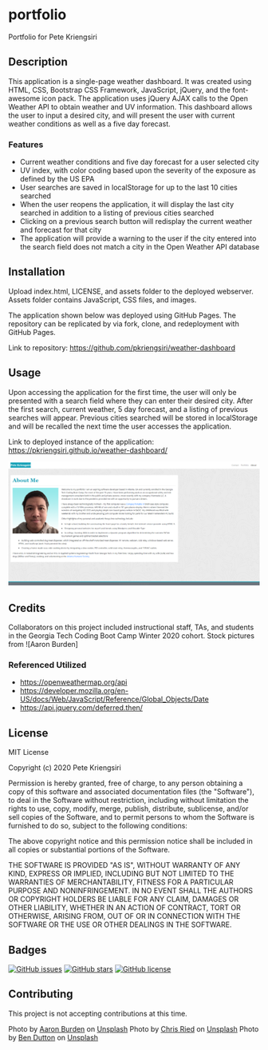 # portfolio
Portfolio for Pete Kriengsiri

## Description

This application is a single-page weather dashboard.  It was created using HTML, CSS, Bootstrap CSS Framework, JavaScript, jQuery, and the font-awesome icon pack.  The application uses jQuery AJAX calls to the Open Weather API to obtain weather and UV information.  This dashboard allows the user to input a desired city, and will present the user with current weather conditions as well as a five day forecast.

### Features
* Current weather conditions and five day forecast for a user selected city 
* UV index, with color coding based upon the severity of the exposure as defined by the US EPA
* User searches are saved in localStorage for up to the last 10 cities searched
* When the user reopens the application, it will display the last city searched in addition to a listing of previous cities searched
* Clicking on a previous search button will redisplay the current weather and forecast for that city
* The application will provide a warning to the user if the city entered into the search field does not match a city in the Open Weather API database

## Installation
Upload index.html, LICENSE, and assets folder to the deployed webserver.  Assets folder contains JavaScript, CSS files, and images.

The application shown below was deployed using GitHub Pages.  The repository can be replicated by via fork, clone, and redeployment with GitHub Pages.

Link to repository: https://github.com/pkriengsiri/weather-dashboard

## Usage
Upon accessing the application for the first time, the user will only be presented with a search field where they can enter their desired city.  After the first search, current weather, 5 day forecast, and a listing of previous searches will appear.  Previous cities searched will be stored in localStorage and will be recalled the next time the user accesses the application. 

Link to deployed instance of the application: https://pkriengsiri.github.io/weather-dashboard/

![screenshot of application](./assets/images/app_screenshot.png)

## Credits
Collaborators on this project included instructional staff, TAs, and students in the Georgia Tech Coding Boot Camp Winter 2020 cohort.   Stock pictures from ![Aaron Burden]



### Referenced Utilized
* https://openweathermap.org/api
* https://developer.mozilla.org/en-US/docs/Web/JavaScript/Reference/Global_Objects/Date
* https://api.jquery.com/deferred.then/


## License

MIT License

Copyright (c) 2020 Pete Kriengsiri

Permission is hereby granted, free of charge, to any person obtaining a copy
of this software and associated documentation files (the "Software"), to deal
in the Software without restriction, including without limitation the rights
to use, copy, modify, merge, publish, distribute, sublicense, and/or sell
copies of the Software, and to permit persons to whom the Software is
furnished to do so, subject to the following conditions:

The above copyright notice and this permission notice shall be included in all
copies or substantial portions of the Software.

THE SOFTWARE IS PROVIDED "AS IS", WITHOUT WARRANTY OF ANY KIND, EXPRESS OR
IMPLIED, INCLUDING BUT NOT LIMITED TO THE WARRANTIES OF MERCHANTABILITY,
FITNESS FOR A PARTICULAR PURPOSE AND NONINFRINGEMENT. IN NO EVENT SHALL THE
AUTHORS OR COPYRIGHT HOLDERS BE LIABLE FOR ANY CLAIM, DAMAGES OR OTHER
LIABILITY, WHETHER IN AN ACTION OF CONTRACT, TORT OR OTHERWISE, ARISING FROM,
OUT OF OR IN CONNECTION WITH THE SOFTWARE OR THE USE OR OTHER DEALINGS IN THE
SOFTWARE.

## Badges
[![GitHub issues](https://img.shields.io/github/issues/pkriengsiri/weather-dashboard)](https://github.com/pkriengsiri/weather-dashboard/issues)
[![GitHub stars](https://img.shields.io/github/stars/pkriengsiri/weather-dashboard)](https://github.com/pkriengsiri/weather-dashboard/stargazers)
[![GitHub license](https://img.shields.io/github/license/pkriengsiri/weather-dashboard)](https://github.com/pkriengsiri/weather-dashboard/blob/main/LICENSE)

## Contributing

This project is not accepting contributions at this time.


 


<span>Photo by <a href="https://unsplash.com/@aaronburden?utm_source=unsplash&amp;utm_medium=referral&amp;utm_content=creditCopyText">Aaron Burden</a> on <a href="https://unsplash.com/s/photos/contact?utm_source=unsplash&amp;utm_medium=referral&amp;utm_content=creditCopyText">Unsplash</a></span>
<span>Photo by <a href="https://unsplash.com/@cdr6934?utm_source=unsplash&amp;utm_medium=referral&amp;utm_content=creditCopyText">Chris Ried</a> on <a href="https://unsplash.com/s/photos/circuit-board?utm_source=unsplash&amp;utm_medium=referral&amp;utm_content=creditCopyText">Unsplash</a></span>
<span>Photo by <a href="https://unsplash.com/@benjamiindutton?utm_source=unsplash&amp;utm_medium=referral&amp;utm_content=creditCopyText">Ben Dutton</a> on <a href="https://unsplash.com/@benjamiindutton?utm_source=unsplash&amp;utm_medium=referral&amp;utm_content=creditCopyText">Unsplash</a></span>